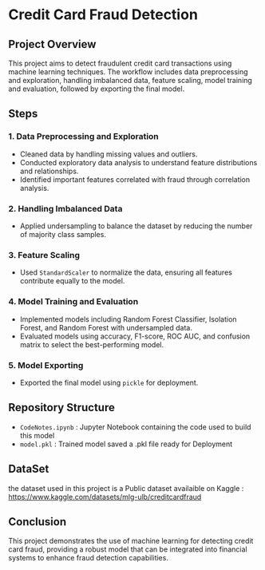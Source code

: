 # Credit Card Fraud Detection

## Project Overview
This project aims to detect fraudulent credit card transactions using machine learning techniques. The workflow includes data preprocessing and exploration, handling imbalanced data, feature scaling, model training and evaluation, followed by exporting the final model.

## Steps

### 1. Data Preprocessing and Exploration
- Cleaned data by handling missing values and outliers.
- Conducted exploratory data analysis to understand feature distributions and relationships.
- Identified important features correlated with fraud through correlation analysis.

### 2. Handling Imbalanced Data
- Applied undersampling to balance the dataset by reducing the number of majority class samples.

### 3. Feature Scaling
- Used `StandardScaler` to normalize the data, ensuring all features contribute equally to the model.

### 4. Model Training and Evaluation
- Implemented models including Random Forest Classifier, Isolation Forest, and Random Forest with undersampled data.
- Evaluated models using accuracy, F1-score, ROC AUC, and confusion matrix to select the best-performing model.

### 5. Model Exporting
- Exported the final model using `pickle` for deployment.

## Repository Structure
- `CodeNotes.ipynb` : Jupyter Notebook containing the code used to build this model
- `model.pkl` : Trained model saved a .pkl file ready for Deployment

## DataSet
the dataset used in this project is a Public dataset availaible on Kaggle :
https://www.kaggle.com/datasets/mlg-ulb/creditcardfraud

## Conclusion
This project demonstrates the use of machine learning for detecting credit card fraud, providing a robust model that can be integrated into financial systems to enhance fraud detection capabilities.

